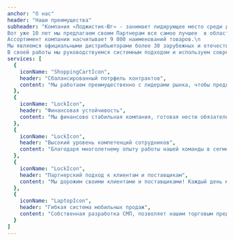 ```yaml
---
anchor: "О нас"
header: "Наши преимущества"
subheader: "Компания «Лоджистик-Юг» - занимает лидирующее место среди дистрибуторских компаний Юга России в области потребительских товаров повседневного спроса (FMCG).\n
Вот уже 10 лет мы предлагаем своим Партнерам все самое лучшее  в области косметики, хозяйственных товаров, бытовой химии и средств гигиены.\n
Ассортимент компании насчитывает 9 000 наименований товаров.\n
Мы являемся официальными дистрибьюторами более 30 зарубежных и отечественных производителей.\n
В своей работы мы руководствуемся системным подходом и используем современные бизнес-процессы. \n"
services: [
  {
    iconName: "ShoppingCartIcon",
    header: "Сбалансированный потрфель контрактов",
    content: "Мы работаем преимущественно с лидерами рынка, чтобы предложить своим клиентам высокооборачивый ассортимент"
  },
  {
    iconName: "LockIcon",
    header: "Финансовая устойчивость",
    content: "Мы финансово стабильная компания, готовая нести обязательства как перед своими поставщиками, так и клиентами"
  },
  {
    iconName: "LockIcon",
    header: "Высокий уровень компетенций сотрудников",
    content: "Благодаря многолетнему опыту работы нашей команды в сегменте FMCG, мы всегда готовы предложить нашим заказчикам взаимовыгодные условия"
  },
  {
    iconName: "LockIcon",
    header: "Партнерский подход к клиентам и поставщикам",
    content: "Мы дорожим своими клиентами и поставщиками! Каждый день мы нацелены на то, чтобы наше сотрудничество становилось наиболее эффективным и долгосрочным."
  },
  {
    iconName: "LaptopIcon",
    header: "Гибкая система мобильных продаж",
    content: "Собственная разработка СМП, позволяет нашим торговым представителям подобрать для торговой точки  наиболее востребованный ассортимент по привлекательной цене"
  }
]
---
```

